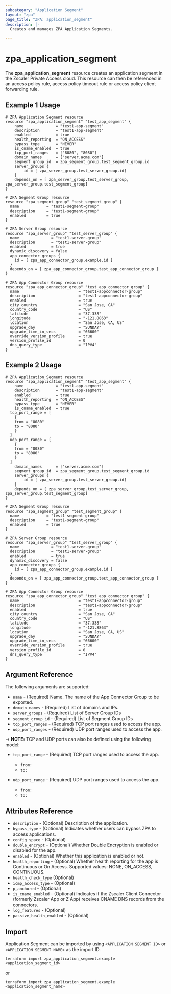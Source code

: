 ```yaml
---
subcategory: "Application Segment"
layout: "zpa"
page_title: "ZPA: application_segment"
description: |-
  Creates and manages ZPA Application Segments.

---
```

# zpa_application_segment

The **zpa_application_segment** resource creates an application segment in the Zscaler Private Access cloud. This resource can then be referenced in an access policy rule, access policy timeout rule or access policy client forwarding rule.

## Example 1 Usage

```hcl
# ZPA Application Segment resource
resource "zpa_application_segment" "test_app_segment" {
    name              = "test1-app-segment"
    description       = "test1-app-segment"
    enabled           = true
    health_reporting  = "ON_ACCESS"
    bypass_type       = "NEVER"
    is_cname_enabled  = true
    tcp_port_ranges   = ["8080", "8080"]
    domain_names      = ["server.acme.com"]
    segment_group_id  = zpa_segment_group.test_segment_group.id
    server_groups {
        id = [ zpa_server_group.test_server_group.id]
    }
    depends_on = [ zpa_server_group.test_server_group, zpa_server_group.test_segment_group]
}

# ZPA Segment Group resource
resource "zpa_segment_group" "test_segment_group" {
  name            = "test1-segment-group"
  description     = "test1-segment-group"
  enabled         = true
}

# ZPA Server Group resource
resource "zpa_server_group" "test_server_group" {
  name              = "test1-server-group"
  description       = "test1-server-group"
  enabled           = true
  dynamic_discovery = false
  app_connector_groups {
    id = [ zpa_app_connector_group.example.id ]
  }
  depends_on = [ zpa_app_connector_group.test_app_connector_group ]
}

# ZPA App Connector Group resource
resource "zpa_app_connector_group" "test_app_connector_group" {
  name                          = "test1-appconnector-group"
  description                   = "test1-appconnector-group"
  enabled                       = true
  city_country                  = "San Jose, CA"
  country_code                  = "US"
  latitude                      = "37.338"
  longitude                     = "-121.8863"
  location                      = "San Jose, CA, US"
  upgrade_day                   = "SUNDAY"
  upgrade_time_in_secs          = "66600"
  override_version_profile      = true
  version_profile_id            = 0
  dns_query_type                = "IPV4"
}
```

## Example 2 Usage

```hcl
# ZPA Application Segment resource
resource "zpa_application_segment" "test_app_segment" {
    name              = "test1-app-segment"
    description       = "test1-app-segment"
    enabled           = true
    health_reporting  = "ON_ACCESS"
    bypass_type       = "NEVER"
    is_cname_enabled  = true
  tcp_port_range = [
    {
    from = "8080"
    to = "8080"
    }
  ]
  udp_port_range = [
    {
    from = "8080"
    to = "8080"
    }
  ]
    domain_names      = ["server.acme.com"]
    segment_group_id  = zpa_segment_group.test_segment_group.id
    server_groups {
        id = [ zpa_server_group.test_server_group.id]
    }
    depends_on = [ zpa_server_group.test_server_group, zpa_server_group.test_segment_group]
}

# ZPA Segment Group resource
resource "zpa_segment_group" "test_segment_group" {
  name            = "test1-segment-group"
  description     = "test1-segment-group"
  enabled         = true
}

# ZPA Server Group resource
resource "zpa_server_group" "test_server_group" {
  name              = "test1-server-group"
  description       = "test1-server-group"
  enabled           = true
  dynamic_discovery = false
  app_connector_groups {
    id = [ zpa_app_connector_group.example.id ]
  }
  depends_on = [ zpa_app_connector_group.test_app_connector_group ]
}

# ZPA App Connector Group resource
resource "zpa_app_connector_group" "test_app_connector_group" {
  name                          = "test1-appconnector-group"
  description                   = "test1-appconnector-group"
  enabled                       = true
  city_country                  = "San Jose, CA"
  country_code                  = "US"
  latitude                      = "37.338"
  longitude                     = "-121.8863"
  location                      = "San Jose, CA, US"
  upgrade_day                   = "SUNDAY"
  upgrade_time_in_secs          = "66600"
  override_version_profile      = true
  version_profile_id            = 0
  dns_query_type                = "IPV4"
}
```

## Argument Reference

The following arguments are supported:

* `name` - (Required) Name. The name of the App Connector Group to be exported.
* `domain_names` - (Required) List of domains and IPs.
* `server_groups` - (Required) List of Server Group IDs
* `segment_group_id` - (Required) List of Segment Group IDs
* `tcp_port_ranges` - (Required) TCP port ranges used to access the app.
* `udp_port_ranges` - (Required) UDP port ranges used to access the app.

-> **NOTE:**  TCP and UDP ports can also be defined using the following model:

* `tcp_port_range` - (Required) TCP port ranges used to access the app.

  * `from:`
  * `to:`

* `udp_port_range` - (Required) UDP port ranges used to access the app.
  * `from:`
  * `to:`

## Attributes Reference

* `description` - (Optional) Description of the application.
* `bypass_type` - (Optional) Indicates whether users can bypass ZPA to access applications.
* `config_space` - (Optional)
* `double_encrypt` - (Optional) Whether Double Encryption is enabled or disabled for the app.
* `enabled` - (Optional) Whether this application is enabled or not.
* `health_reporting` - (Optional) Whether health reporting for the app is Continuous or On Access. Supported values: NONE, ON_ACCESS, CONTINUOUS.
* `health_check_type` (Optional)
* `icmp_access_type` - (Optional)
* `p_anchored` - (Optional)
* `is_cname_enabled` - (Optional) Indicates if the Zscaler Client Connector (formerly Zscaler App or Z App) receives CNAME DNS records from the connectors.
* `log_features` - (Optional)
* `passive_health_enabled` - (Optional)

## Import

Application Segment can be imported by using `<APPLICATION SEGMENT ID>` or `<APPLICATION SEGMENT NAME>` as the import ID.

```shell
terraform import zpa_application_segment.example <application_segment_id>
```

or

```shell
terraform import zpa_application_segment.example <application_segment_name>
```
